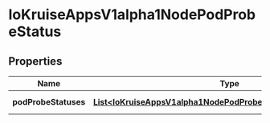 
# IoKruiseAppsV1alpha1NodePodProbeStatus

## Properties
Name | Type | Description | Notes
------------ | ------------- | ------------- | -------------
**podProbeStatuses** | [**List&lt;IoKruiseAppsV1alpha1NodePodProbeStatusPodProbeStatuses&gt;**](IoKruiseAppsV1alpha1NodePodProbeStatusPodProbeStatuses.md) | pod probe results |  [optional]



